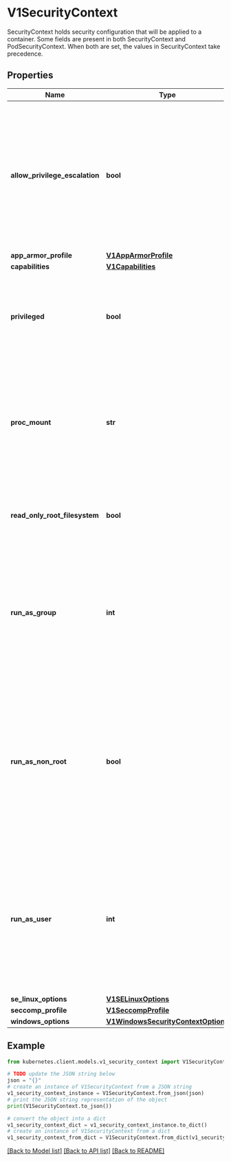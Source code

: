 # V1SecurityContext

SecurityContext holds security configuration that will be applied to a container. Some fields are present in both SecurityContext and PodSecurityContext.  When both are set, the values in SecurityContext take precedence.

## Properties

Name | Type | Description | Notes
------------ | ------------- | ------------- | -------------
**allow_privilege_escalation** | **bool** | AllowPrivilegeEscalation controls whether a process can gain more privileges than its parent process. This bool directly controls if the no_new_privs flag will be set on the container process. AllowPrivilegeEscalation is true always when the container is: 1) run as Privileged 2) has CAP_SYS_ADMIN Note that this field cannot be set when spec.os.name is windows. | [optional] 
**app_armor_profile** | [**V1AppArmorProfile**](V1AppArmorProfile.md) |  | [optional] 
**capabilities** | [**V1Capabilities**](V1Capabilities.md) |  | [optional] 
**privileged** | **bool** | Run container in privileged mode. Processes in privileged containers are essentially equivalent to root on the host. Defaults to false. Note that this field cannot be set when spec.os.name is windows. | [optional] 
**proc_mount** | **str** | procMount denotes the type of proc mount to use for the containers. The default value is Default which uses the container runtime defaults for readonly paths and masked paths. This requires the ProcMountType feature flag to be enabled. Note that this field cannot be set when spec.os.name is windows. | [optional] 
**read_only_root_filesystem** | **bool** | Whether this container has a read-only root filesystem. Default is false. Note that this field cannot be set when spec.os.name is windows. | [optional] 
**run_as_group** | **int** | The GID to run the entrypoint of the container process. Uses runtime default if unset. May also be set in PodSecurityContext.  If set in both SecurityContext and PodSecurityContext, the value specified in SecurityContext takes precedence. Note that this field cannot be set when spec.os.name is windows. | [optional] 
**run_as_non_root** | **bool** | Indicates that the container must run as a non-root user. If true, the Kubelet will validate the image at runtime to ensure that it does not run as UID 0 (root) and fail to start the container if it does. If unset or false, no such validation will be performed. May also be set in PodSecurityContext.  If set in both SecurityContext and PodSecurityContext, the value specified in SecurityContext takes precedence. | [optional] 
**run_as_user** | **int** | The UID to run the entrypoint of the container process. Defaults to user specified in image metadata if unspecified. May also be set in PodSecurityContext.  If set in both SecurityContext and PodSecurityContext, the value specified in SecurityContext takes precedence. Note that this field cannot be set when spec.os.name is windows. | [optional] 
**se_linux_options** | [**V1SELinuxOptions**](V1SELinuxOptions.md) |  | [optional] 
**seccomp_profile** | [**V1SeccompProfile**](V1SeccompProfile.md) |  | [optional] 
**windows_options** | [**V1WindowsSecurityContextOptions**](V1WindowsSecurityContextOptions.md) |  | [optional] 

## Example

```python
from kubernetes.client.models.v1_security_context import V1SecurityContext

# TODO update the JSON string below
json = "{}"
# create an instance of V1SecurityContext from a JSON string
v1_security_context_instance = V1SecurityContext.from_json(json)
# print the JSON string representation of the object
print(V1SecurityContext.to_json())

# convert the object into a dict
v1_security_context_dict = v1_security_context_instance.to_dict()
# create an instance of V1SecurityContext from a dict
v1_security_context_from_dict = V1SecurityContext.from_dict(v1_security_context_dict)
```
[[Back to Model list]](../README.md#documentation-for-models) [[Back to API list]](../README.md#documentation-for-api-endpoints) [[Back to README]](../README.md)


